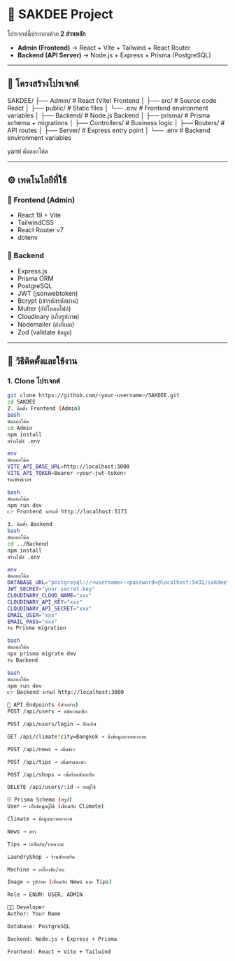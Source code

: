 # 🚀 SAKDEE Project

โปรเจกต์นี้ประกอบด้วย **2 ส่วนหลัก**  
- **Admin (Frontend)** → React + Vite + Tailwind + React Router  
- **Backend (API Server)** → Node.js + Express + Prisma (PostgreSQL)  

---

## 📂 โครงสร้างโปรเจกต์

SAKDEE/
├── Admin/ # React (Vite) Frontend
│ ├── src/ # Source code React
│ ├── public/ # Static files
│ └── .env # Frontend environment variables
│
├── Backend/ # Node.js Backend
│ ├── prisma/ # Prisma schema + migrations
│ ├── Controllers/ # Business logic
│ ├── Routers/ # API routes
│ ├── Server/ # Express entry point
│ └── .env # Backend environment variables

yaml
คัดลอกโค้ด

---

## ⚙️ เทคโนโลยีที่ใช้

### 🔹 Frontend (Admin)
- React 19 + Vite  
- TailwindCSS  
- React Router v7  
- dotenv  

### 🔹 Backend
- Express.js  
- Prisma ORM  
- PostgreSQL  
- JWT (jsonwebtoken)  
- Bcrypt (เข้ารหัสรหัสผ่าน)  
- Multer (อัปโหลดไฟล์)  
- Cloudinary (เก็บรูปภาพ)  
- Nodemailer (ส่งอีเมล)  
- Zod (validate ข้อมูล)  

---

## 🚀 วิธีติดตั้งและใช้งาน

### 1. Clone โปรเจกต์
```bash
git clone https://github.com/<your-username>/SAKDEE.git
cd SAKDEE
2. ติดตั้ง Frontend (Admin)
bash
คัดลอกโค้ด
cd Admin
npm install
สร้างไฟล์ .env

env
คัดลอกโค้ด
VITE_API_BASE_URL=http://localhost:3000
VITE_API_TOKEN=Bearer <your-jwt-token>
รันเซิร์ฟเวอร์

bash
คัดลอกโค้ด
npm run dev
👉 Frontend จะรันที่ http://localhost:5173

3. ติดตั้ง Backend
bash
คัดลอกโค้ด
cd ../Backend
npm install
สร้างไฟล์ .env

env
คัดลอกโค้ด
DATABASE_URL="postgresql://<username>:<password>@localhost:5432/sakdee"
JWT_SECRET="your-secret-key"
CLOUDINARY_CLOUD_NAME="xxx"
CLOUDINARY_API_KEY="xxx"
CLOUDINARY_API_SECRET="xxx"
EMAIL_USER="xxx"
EMAIL_PASS="xxx"
รัน Prisma migration

bash
คัดลอกโค้ด
npx prisma migrate dev
รัน Backend

bash
คัดลอกโค้ด
npm run dev
👉 Backend จะรันที่ http://localhost:3000

📡 API Endpoints (ตัวอย่าง)
POST /api/users → สมัครสมาชิก

POST /api/users/login → ล็อกอิน

GET /api/climate?city=Bangkok → ดึงข้อมูลสภาพอากาศ

POST /api/news → เพิ่มข่าว

POST /api/tips → เพิ่มคำแนะนำ

POST /api/shops → เพิ่มร้านซักอบรีด

DELETE /api/users/:id → ลบผู้ใช้

🗄 Prisma Schema (สรุป)
User → เก็บข้อมูลผู้ใช้ (เชื่อมกับ Climate)

Climate → ข้อมูลสภาพอากาศ

News → ข่าว

Tips → เคล็ดลับ/บทความ

LaundryShop → ร้านซักอบรีด

Machine → เครื่องซัก/อบ

Image → รูปภาพ (เชื่อมกับ News และ Tips)

Role → ENUM: USER, ADMIN

👨‍💻 Developer
Author: Your Name

Database: PostgreSQL

Backend: Node.js + Express + Prisma

Frontend: React + Vite + Tailwind
